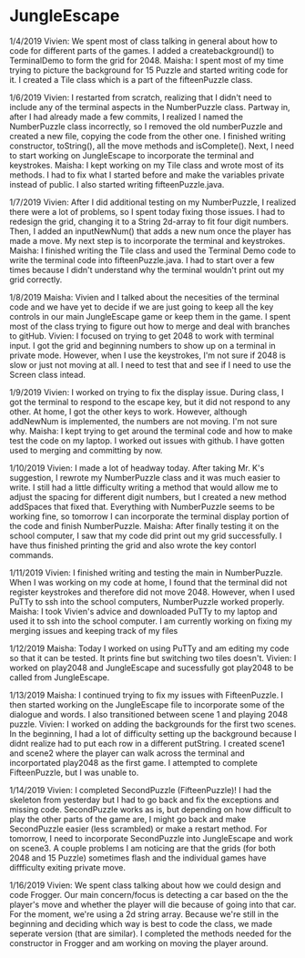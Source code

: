 # JungleEscape

1/4/2019
Vivien: We spent most of class talking in general about how to code for different parts of the games. I added a createbackground() to TerminalDemo to form the grid for 2048.
Maisha: I spent most of my time trying to picture the background for 15 Puzzle and started writing code for it. I created a Tile class which is a part of the fifteenPuzzle class. 

1/6/2019
Vivien: I restarted from scratch, realizing that I didn't need to include any of the terminal aspects in the NumberPuzzle class. Partway in, after I had already made a few commits, I realized I named the NumberPuzzle class incorrectly, so I removed the old numberPuzzle and created a new file, copying the code from the other one. I finished writing constructor, toString(), all the move methods and isComplete(). Next, I need to start working on JungleEscape to incorporate the terminal and keystrokes. 
Maisha: I kept working on my Tile class and wrote most of its methods. I had to fix what I started before and make the variables private instead of public. I also started writing fifteenPuzzle.java. 

1/7/2019
Vivien: After I did additional testing on my NumberPuzzle, I realized there were a lot of problems, so I spent today fixing those issues. I had to redesign the grid, changing it to a String 2d-array to fit four digit numbers. Then, I added an inputNewNum() that adds a new num once the player has made a move. My next step is to incorporate the terminal and keystrokes. 
Maisha: I finished writing the Tile class and used the Terminal Demo code to write the terminal code into fifteenPuzzle.java. I had to start over a few times because I didn't understand why the terminal wouldn't print out my grid correctly. 

1/8/2019
Maisha: Vivien and I talked about the necesities of the terminal code and we have yet to decide if we are just going to keep all the key controls in our main JungleEscape game or keep them in the game. I spent most of the class trying to figure out how to merge and deal with branches to gitHub. 
Vivien: I focused on trying to get 2048 to work with terminal input. I got the grid and beginning numbers to show up on a terminal in private mode. However, when I use the keystrokes, I'm not sure if 2048 is slow or just not moving at all. I need to test that and see if I need to use the Screen class intead. 

1/9/2019
Vivien: I worked on trying to fix the display issue. During class, I got the terminal to respond to the escape key, but it did not respond to any other. At home, I got the other keys to work. However, although addNewNum is implemented, the numbers are not moving. I'm not sure why. 
Maisha: I kept trying to get around the terminal code and how to make test the code on my laptop. I worked out issues with github. I have gotten used to merging and committing by now. 

1/10/2019
Vivien: I made a lot of headway today. After taking Mr. K's suggestion, I rewrote my NumberPuzzle class and it was much easier to write. I still had a little difficulty writing a method that would allow me to adjust the spacing for different digit numbers, but I created a new method addSpaces that fixed that. Everything with NumberPuzzle seems to be working fine, so tomorrow I can incorporate the terminal display portion of the code and finish NumberPuzzle. 
Maisha: After finally testing it on the school computer, I saw that my code did print out my grid successfully. I have thus finished printing the grid and also wrote the key contorl commands. 

1/11/2019
Vivien: I finished writing and testing the main in NumberPuzzle. When I was working on my code at home, I found that the terminal did not register keystrokes and therefore did not move 2048. However, when I used PuTTy to ssh into the school computers, NumberPuzzle worked properly.
Maisha: I took Vivien's advice and downloaded PuTTy to my laptop and used it to ssh into the school computer. I am currently working on fixing my merging issues and keeping track of my files

1/12/2019
Maisha: Today I worked on using PuTTy and am editing my code so that it can be tested. It prints fine but switching two tiles doesn't. 
Vivien: I worked on play2048 and JungleEscape and sucessfully got play2048 to be called from JungleEscape. 

1/13/2019
Maisha: I continued trying to fix my issues with FifteenPuzzle. I then started working on the JungleEscape file to incorporate some of the dialogue and words. I also transitioned between scene 1 and playing 2048 puzzle. 
Vivien: I worked on adding the backgrounds for the first two scenes. In the beginning, I had a lot of difficulty setting up the background because I didnt realize had to put each row in a different putString. I created scene1 and scene2 where the player can walk across the terminal and incorportated play2048 as the first game. I attempted to complete FifteenPuzzle, but I was unable to.  

1/14/2019
Vivien: I completed SecondPuzzle (FifteenPuzzle)! I had the skeleton from yesterday but I had to go back and fix the exceptions and missing code. SecondPuzzle works as is, but depending on how difficult to play the other parts of the game are, I might go back and make SecondPuzzle easier (less scrambled) or make a restart method. For tomorrow, I need to incorporate SecondPuzzle into JungleEscape and work on scene3. A couple problems I am noticing are that the grids (for both 2048 and 15 Puzzle) sometimes flash and the individual games have diffficulty exiting private move. 

1/16/2019
Vivien: We spent class talking about how we could design and code Frogger. Our main concern/focus is detecting a car based on the the player's move and whether the player will die because of going into that car. For the moment, we're using a 2d string array. Because we're still in the beginning and deciding which way is best to code the class, we made seperate version (that are similar). I completed the methods needed for the constructor in Frogger and am working on moving the player around. 

